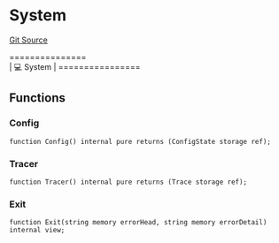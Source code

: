 # System
[Git Source](https://github.com/metacontract/mc/blob/93e4f2d4a013f48ae1db91ed21bff3eb8a27ce1d/src/devkit/Flattened.sol)

===============\
|   💻 System     |
\================


## Functions
### Config


```solidity
function Config() internal pure returns (ConfigState storage ref);
```

### Tracer


```solidity
function Tracer() internal pure returns (Trace storage ref);
```

### Exit


```solidity
function Exit(string memory errorHead, string memory errorDetail) internal view;
```

